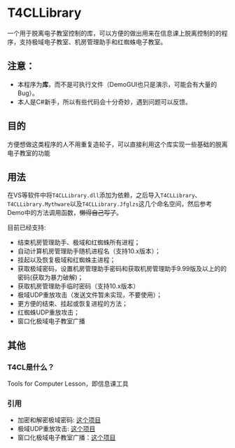# T4CLLibrary
一个用于脱离电子教室控制的库，可以方便的做出用来在信息课上脱离控制的的程序，支持极域电子教室、机房管理助手和红蜘蛛电子教室。

## 注意：
- 本程序为**库**，而不是可执行文件（DemoGUI也只是演示，可能会有大量的Bug）。
- 本人是C#新手，所以有些代码会十分奇妙，遇到问题可以反馈。

## 目的
方便想做这类程序的人不用重复造轮子，可以直接利用这个库实现一些基础的脱离电子教室的功能

## 用法
在VS等软件中将`T4CLLibrary.dll`添加为依赖，之后导入`T4CLLibrary`、`T4CLLibrary.Mythware`以及`T4CLLibrary.Jfglzs`这几个命名空间，然后参考Demo中的方法调用函数，~~懒得自己写了~~。

目前已经支持: 
- 结束机房管理助手、极域和红蜘蛛所有进程；
- 自动计算机房管理助手随机进程名（支持10.x版本）；
- 挂起以及恢复极域和红蜘蛛主进程；
- 获取极域密码，设置机房管理助手密码和获取机房管理助手9\.99版及以上的的密码(获取为暴力破解)；
- 获取机房管理助手临时密码（支持10.x版本）
- 极域UDP重放攻击（发送文件暂未实现，不要使用）；
- 更方便的结束、挂起或恢复进程的方法；
- 红蜘蛛UDP重放攻击；
- 窗口化极域电子教室广播

## 其他
### T4CL是什么？
Tools for Computer Lesson，即信息课工具
### 引用
- 加密和解密极域密码: [这个项目](https://github.com/MuliMuri/Mythware)
- 极域UDP重放攻击: [这个项目](https://github.com/ht0Ruial/Jiyu_udp_attack)
- 窗口化极域电子教室广播：[这个项目](https://github.com/BengbuGuards/MythwareToolkit)
